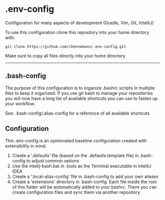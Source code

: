 # .env-config
Configuration for many aspects of development (Gradle, Vim, Git, IntelliJ)


To use this configuration clone this repository into your home directory with:
```
git clone https://github.com/chennemann/.env-config.git
```
Make sure to copy all files directly into your home directory

- - - -

## .bash-config

The purpose of this configuration is to organize .bashrc scripts in multiple files to keep it organized.
If you use git bash to manage your repositories you will now have a long list of available shortcuts you can use to fasten up your workflow.

See: .bash-config/.alias-config for a reference of all available shortcuts

## Configuration

This .env-config is an opinionated baseline configuration created with extensibility in mind.

1. Create a '.defaults' file (based on the .defaults.template file) in .bash-config to adjust common options
2. Use the intelij-bash.bat in .tools as the Terminal executable in IntelliJ IDEA
3. Create a '.local-alias-config' file in .bash-config to add your own aliases
4. Create a 'extensions' directory in .bash-config. Each file inside the root of this folder will be automatically added to your bashrc. There you can create configuration files and sync them via another repository.